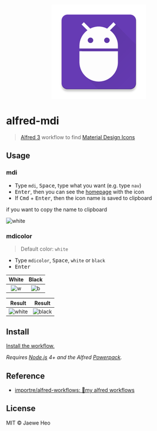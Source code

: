 <p align="center"><img src="icon.png" alt="alfred-mdi"></p>

# alfred-mdi

> [Alfred 3](https://www.alfredapp.com) workflow to find [Material Design Icons][mdi]


## Usage

### mdi

- Type `mdi`, <kbd>Space</kbd>, type what you want (e.g. type `nav`)
- <kbd>Enter</kbd>, then you can see the [homepage][mdi] with the icon
- If <kbd>Cmd</kbd> + <kbd>Enter</kbd>, then the icon name is saved to clipboard


if you want to copy the name to clipboard

![white]

### mdicolor

> Default color: `white`

- Type `mdicolor`, <kbd>Space</kbd>, `white` or `black`
- <kbd>Enter</kbd>

| White    | Black    |
|:--------:|:--------:|
| ![w]     | ![b]     |

| Result   | Result   |
|:--------:|:--------:|
| ![white] | ![black] |


## Install

[Install the workflow.](http://www.packal.org/workflow/mdi)

*Requires [Node.js](https://nodejs.org) 4+ and the Alfred [Powerpack](https://www.alfredapp.com/powerpack/).*


## Reference

- [importre/alfred-workflows: 🔧my alfred workflows](https://goo.gl/GOFxDC)


## License

MIT © Jaewe Heo





[mdi]: https://github.com/google/material-design-icons
[b]: https://cloud.githubusercontent.com/assets/1744446/17339222/f103f3c4-5925-11e6-8daf-68cf1788c149.png
[w]: https://cloud.githubusercontent.com/assets/1744446/17339223/f10a6966-5925-11e6-8c7e-3a63ee5bd290.png
[black]: https://cloud.githubusercontent.com/assets/1744446/17339850/b967b43e-5928-11e6-9d57-8620987a55b9.png
[white]: https://cloud.githubusercontent.com/assets/1744446/17339848/b9666f5c-5928-11e6-9c86-aea60ad16050.png

